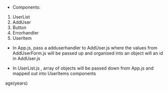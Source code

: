 - Components:
1) UserList
2) AddUser
3) Button
4) Errorhandler
5) UserItem

- In App.js, pass a adduserhandler to AddUser.js where the values from AddUserForm.js will be passed up and organised into an object will an id in AddUser.js

- In UserList.js , array of objects will be passed down from App.js and mapped out into UserItems components 







age(years)